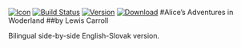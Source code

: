 [![Icon](https://raw.githubusercontent.com/tukusejssirs/alice/gh-pages/images/icon.png)](http://www.tukusejssirs.org/alice)
[![Build Status](https://travis-ci.org/tukusejssirs/alice.png)](https://travis-ci.org/tukusejssirs/alice)
[![Version](https://raw.githubusercontent.com/tukusejssirs/alice/gh-pages/images/badge-release.png)](https://github.com/tukusejssirs/alice/releases)
[![Download](https://raw.githubusercontent.com/tukusejssirs/alice/gh-pages/images/badge-download.png)](http://www.tukusejssirs.org/alice/trans)
#Alice’s Adventures in Woderland
##by Lewis Carroll

Bilingual side-by-side English-Slovak version.
